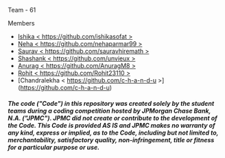 Team - 61 

Members
- [Ishika < https://github.com/ishikasofat >](https://github.com/ishikasofat)
- [Neha < https://github.com/nehaparmar99 >](https://github.com/nehaparmar99)
- [Saurav < https://github.com/sauravhiremath >](https://github.com/sauravhiremath)
- [Shashank < https://github.com/unvieux >](https://github.com/unvieux)
- [Anurag < https://github.com/AnuragM8 >](https://github.com/AnuragM8)
- [Rohit < https://github.com/Rohit23110 >](https://github.com/Rohit23110)
- [Chandralekha < https://github.com/c-h-a-n-d-u >] (https://github.com/c-h-a-n-d-u)

##### The code ("Code") in this repository was created solely by the student teams during a coding competition hosted by JPMorgan Chase Bank, N.A. ("JPMC").						JPMC did not create or contribute to the development of the Code.  This Code is provided AS IS and JPMC makes no warranty of any kind, express or implied, as to the Code,						including but not limited to, merchantability, satisfactory quality, non-infringement, title or fitness for a particular purpose or use.